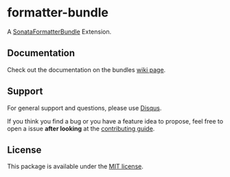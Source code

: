 # formatter-bundle

A [SonataFormatterBundle](https://github.com/sonata-project/SonataFormatterBundle) Extension.


## Documentation

Check out the documentation on the bundles [wiki page](https://github.com/bruery/formatter-bundle/wiki).

## Support

For general support and questions, please use [Disqus](https://thebruery.disq.us).

If you think you find a bug or you have a feature idea to propose, feel free to open a issue
**after looking** at the [contributing guide](CONTRIBUTING.md).

## License

This package is available under the [MIT license](LICENSE).
